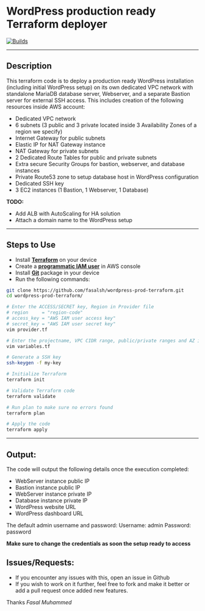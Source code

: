 # WordPress production ready Terraform deployer
[![Builds](https://travis-ci.org/joemccann/dillinger.svg?branch=master)](https://travis-ci.org/joemccann/dillinger)

----
## Description
This terraform code is to deploy a production ready WordPress installation (including initial WordPress setup) on its own dedicated VPC network with standalone MariaDB database server, Webserver, and a separate Bastion server for external SSH access. This includes creation of the following resources inside AWS account:

- Dedicated VPC network 
- 6 subnets (3 public and 3 private located inside 3 Availability Zones of a region we specify)
- Internet Gateway for public subnets
- Elastic IP for NAT Gateway instance
- NAT Gateway for private subnets
- 2 Dedicated Route Tables for public and private subnets
- Extra secure Security Groups for bastion, webserver, and database instances
- Private Route53 zone to setup database host in WordPress configuration
- Dedicated SSH key
- 3 EC2 instances (1 Bastion, 1 Webserver, 1 Database)

**TODO:** 

- Add ALB with AutoScaling for HA solution
- Attach a domain name to the WordPress setup 

----
## Steps to Use

- Install **[Terraform](https://www.terraform.io/downloads.html "Terraform")** on your device
- Create a [**programmatic IAM user**](https://docs.aws.amazon.com/IAM/latest/UserGuide/id_users_create.html#id_users_create_console "programmatic IAM user") in AWS console 
- Install **[Git](https://github.com/git-guides/install-git "Git")** package in your device
- Run the following commands:

```bash
git clone https://github.com/fasalsh/wordpress-prod-terraform.git
cd wordpress-prod-terraform/

# Enter the ACCESS/SECRET key, Region in Provider file
# region     = "region-code" 
# access_key = "AWS IAM user access key"
# secret_key = "AWS IAM user secret key"
vim provider.tf

# Enter the projectname, VPC CIDR range, public/private ranges and AZ inside Variables file
vim variables.tf

# Generate a SSH key
ssh-keygen -f my-key

# Initialize Terraform
terraform init

# Validate Terraform code
terraform validate

# Run plan to make sure no errors found
terraform plan

# Apply the code
terraform apply
```
----
## Output:
The code will output the following details once the execution completed:

- WebServer instance public IP
- Bastion instance public IP
- WebServer instance private IP
- Database instance private IP
- WordPress website URL
- WordPress dashboard URL

The default admin username and password:
Username: admin
Password: password

**Make sure to change the credentials as soon the setup ready to access**

## Issues/Requests:
- If you encounter any issues with this, open an issue in Github
- If you wish to work on it further, feel free to fork and make it better or add a pull request once added new features.

Thanks
*Fasal Muhammed*


